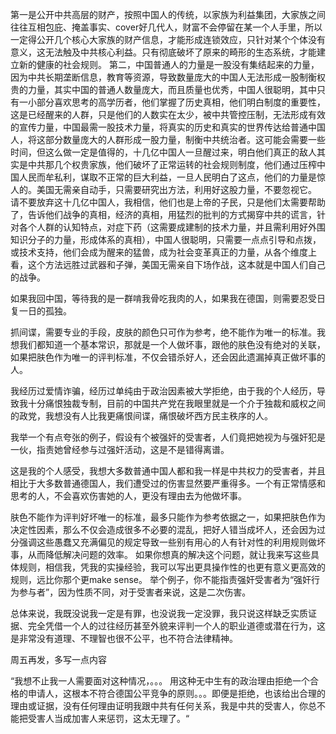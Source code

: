 第一是公开中共高层的财产，按照中国人的传统，以家族为利益集团，大家族之间往往互相包庇、掩盖事实、cover好几代人，财富不会停留在某一个人手里，所以一定得公开几个核心大家族的财产信息，才能形成连锁效应，只针对某个个体没有意义，这无法触及中共核心利益。只有彻底破坏了原来的畸形的生态系统，才能建立新的健康的社会规则。
第二，中国普通人的力量是一股没有集结起来的力量，因为中共长期垄断信息，教育等资源，导致数量庞大的中国人无法形成一股制衡权贵的力量，其实中国的普通人数量庞大，而且质量也优秀，中国人很聪明，其中只有一小部分喜欢思考的高学历者，他们掌握了历史真相，他们明白制度的重要性，这是已经醒来的人群，只是他们的人数实在太少，被中共管控压制，无法形成有效的宣传力量，中国最需一股技术力量，将真实的历史和真实的世界传达给普通中国人，将这部分数量庞大的人群形成一股力量，制衡中共统治者。这可能会需要一些时间，但这么做一定是值得的，十几亿中国人一旦醒过来，明白他们真正的敌人其实是中共那几个权贵家族，他们破坏了正常运转的社会规则制度，他们通过压榨中国人民而牟私利，谋取不正常的巨大利益，一旦人民明白了这点，他们的力量是惊人的。美国无需亲自动手，只需要研究出方法，利用好这股力量，不要忽视它。
请不要放弃这十几亿中国人，我相信，他们也是上帝的子民，只是他们太需要帮助了，告诉他们战争的真相，经济的真相，用猛烈的批判的方式揭穿中共的谎言，针对各个人群的认知特点，对症下药（这需要成建制的技术力量，并且需利用好外围知识分子的力量，形成体系的真相），中国人很聪明，只需要一点点引导和点拨，或技术支持，他们会成为醒来的猛兽，成为社会变革真正的力量，从各个维度上看，这个方法远胜过武器和子弹，美国无需亲自下场作战，这本就是中国人们自己的战争。



如果我回中国，等待我的是一群啃我骨吃我肉的人，如果我在德国，则需要忍受日复一日的孤独。

抓间谍，需要专业的手段，皮肤的颜色只可作为参考，绝不能作为唯一的标准。我想我们都知道一个基本常识，那就是一个人做坏事，跟他的肤色没有绝对的关联，如果把肤色作为唯一的评判标准，不仅会错杀好人，还会因此遗漏掉真正做坏事的人。

我经历过爱情诈骗，经历过单纯由于政治因素被大学拒绝，由于我的个人经历，导致我十分痛恨独裁专制，目前的中国共产党在我眼里就是一个介于独裁和威权之间的政党，我想没有人比我更痛恨间谍，痛恨破坏西方民主秩序的人。

我举一个有点夸张的例子，假设有个被强奸的受害者，人们竟把她视为与强奸犯是一伙，指责她曾经参与过强奸活动，这是不是错得离谱。

这是我的个人感受，我想大多数普通中国人都和我一样是中共权力的受害者，并且相比于大多数普通德国人，我们遭受过的伤害显然要严重得多。一个有正常情感和思考的人，不会喜欢伤害她的人，更没有理由去为他做坏事。



肤色不能作为评判好坏唯一的标准，最多只能作为参考依据之一，如果把肤色作为决定性因素，那么不仅会造成很多不必要的混乱，把好人错当成坏人，还会因为过分强调这些愚蠢又充满偏见的规定导致一些别有用心的人有针对性的利用规则做坏事，从而降低解决问题的效率。
如果你想真的解决这个问题，就让我来写这些具体规则，相信我，凭我的实操经验，我可以写出更具操作性的也更有意义更高效的规则，远比你那个更make sense。
举个例子，你不能指责强奸受害者为“强奸行为参与者”，因为性质不同，对于受害者来说，这是二次伤害。


总体来说，我既没说我一定是有罪，也没说我一定没罪，我只说这样缺乏实质证据、完全凭借一个人的过往经历甚至外貌来评判一个人的职业道德或潜在行为，这是非常没有道理、不理智也很不公平，也不符合法律精神。


周五再发，多写一点内容

“我想不止我一人需要面对这种情况，。。。 用这种无中生有的政治理由拒绝一个合格的申请人，这根本不符合德国公平竞争的原则。。。即便是拒绝，也该给出合理的理由或证据，没有任何理由证明我跟中共有任何关系，我是中共的受害人，你总不能把受害人当成加害人来惩罚，这太无理了。“
